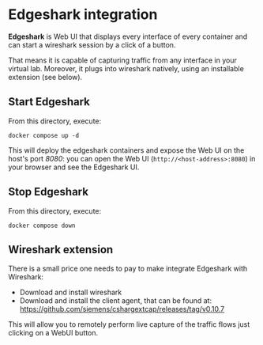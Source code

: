 # Edgeshark integration

**Edgeshark** is Web UI that displays every interface of every container and can start a wireshark session by a click of a button.

That means it is capable of capturing traffic from any interface in your virtual lab. Moreover, it plugs into wireshark natively, using an installable extension (see below).

## Start Edgeshark

From this directory, execute:

```
docker compose up -d
```

This will deploy the edgeshark containers and expose the Web UI on the host's port *8080*: you can open the Web UI (`http://<host-address>:8080`) in your browser and see the Edgeshark UI.

## Stop Edgeshark

From this directory, execute:

```
docker compose down
```

## Wireshark extension

There is a small price one needs to pay to make integrate Edgeshark with Wireshark:

* Download and install wireshark
* Download and install the client agent, that can be found at: https://github.com/siemens/cshargextcap/releases/tag/v0.10.7

This will allow you to remotely perform live capture of the traffic flows just clicking on a WebUI button.
